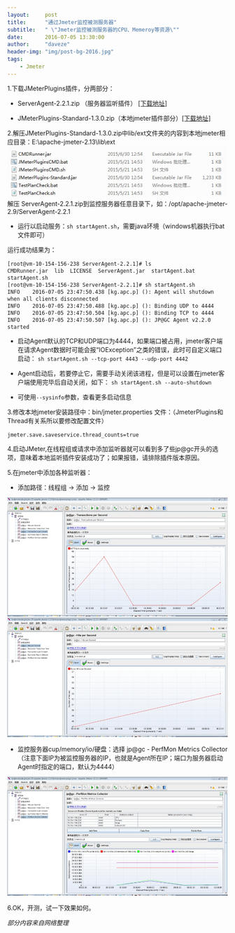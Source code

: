 ```yaml
---
layout:     post
title:      "通过Jmeter监控被测服务器"
subtitle:   " \"Jmeter监控被测服务器的CPU、Memeroy等资源\""
date:       2016-07-05 13:30:00
author:     "daveze"
header-img: "img/post-bg-2016.jpg"
tags:
    - Jmeter
---
```


1.下载JMeterPlugins插件，分两部分：

- ServerAgent-2.2.1.zip （服务器监听插件） [[下载地址]](http://www.jmeter-plugins.org/wiki/PerfMonAgent/#Download)

- JMeterPlugins-Standard-1.3.0.zip（本地jmeter插件部分）[[下载地址]](http://jmeter-plugins.org/downloads/all/)

2.解压JMeterPlugins-Standard-1.3.0.zip中lib/ext文件夹的内容到本地jmeter相应目录：E:\apache-jmeter-2.13\lib\ext 
<img class="png"  src="/img/in-post/Jmeter/2016-07-05-通过Jmeter监控被测服务器/JMeterPlugins-Standard目录.png">
解压 ServerAgent-2.2.1.zip到监控服务器任意目录下，如：/opt/apache-jmeter-2.9/ServerAgent-2.2.1

- 运行以启动服务：`sh startAgent.sh`，需要java环境（windows机器执行bat文件即可）

运行成功结果为：

```
[root@vm-10-154-156-238 ServerAgent-2.2.1]# ls
CMDRunner.jar  lib  LICENSE  ServerAgent.jar  startAgent.bat  startAgent.sh
[root@vm-10-154-156-238 ServerAgent-2.2.1]# sh startAgent.sh
INFO    2016-07-05 23:47:50.438 [kg.apc.p] (): Agent will shutdown when all clients disconnected
INFO    2016-07-05 23:47:50.488 [kg.apc.p] (): Binding UDP to 4444
INFO    2016-07-05 23:47:50.504 [kg.apc.p] (): Binding TCP to 4444
INFO    2016-07-05 23:47:50.507 [kg.apc.p] (): JP@GC Agent v2.2.0 started
```

- 启动Agent默认的TCP和UDP端口为4444，如果端口被占用，jmeter客户端在请求Agent数据时可能会报“IOException”之类的错误，此时可自定义端口启动：
`sh startAgent.sh --tcp-port 4443 --udp-port 4442`

- Agent启动后，若要停止它，需要手动关闭该进程，但是可以设置在jmeter客户端使用完毕后自动关闭，如下：
`sh startAgent.sh --auto-shutdown`

- 可使用`--sysinfo`参数，查看更多启动信息

3.修改本地jmeter安装路径中：bin/jmeter.properties 文件：（JmeterPlugins和Thread有关系所以要修改配置文件）

```
jmeter.save.saveservice.thread_counts=true 
```

4.启动JMeter,在线程组或请求中添加监听器就可以看到多了些jp@gc开头的选项，意味着本地监听插件安装成功了；如果报错，请排除插件版本原因。

5.在jmeter中添加各种监听器：

- 添加路径：线程组 -> 添加 -> 监控 
<img class="png"  src="/img/in-post/Jmeter/2016-07-05-通过Jmeter监控被测服务器/插件示例1.png">
<img class="png"  src="/img/in-post/Jmeter/2016-07-05-通过Jmeter监控被测服务器/插件示例2.png">

- 监控服务器cup/memory/io/硬盘：选择 jp@gc - PerfMon Metrics Collector
（注意下面IP为被监控服务器的IP，也就是Agent所在IP；端口为服务器启动Agent时指定的端口，默认为4444）
<img class="png"  src="/img/in-post/Jmeter/2016-07-05-通过Jmeter监控被测服务器/监控cpu等示例.png">

6.OK，开测，试一下效果如何。

*部分内容来自网络整理*